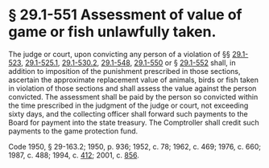 # § 29.1-551 Assessment of value of game or fish unlawfully taken.

<p>The judge or court, upon convicting any person of a violation of §§ <a href='http://law.lis.virginia.gov/vacode/29.1-523/'>29.1-523</a>, <a href='http://law.lis.virginia.gov/vacode/29.1-525.1/'>29.1-525.1</a>, <a href='http://law.lis.virginia.gov/vacode/29.1-530.2/'>29.1-530.2</a>, <a href='http://law.lis.virginia.gov/vacode/29.1-548/'>29.1-548</a>, <a href='http://law.lis.virginia.gov/vacode/29.1-550/'>29.1-550</a> or § <a href='http://law.lis.virginia.gov/vacode/29.1-552/'>29.1-552</a> shall, in addition to imposition of the punishment prescribed in those sections, ascertain the approximate replacement value of animals, birds or fish taken in violation of those sections and shall assess the value against the person convicted. The assessment shall be paid by the person so convicted within the time prescribed in the judgment of the judge or court, not exceeding sixty days, and the collecting officer shall forward such payments to the Board for payment into the state treasury. The Comptroller shall credit such payments to the game protection fund.</p><p>Code 1950, § 29-163.2; 1950, p. 936; 1952, c. 78; 1962, c. 469; 1976, c. 660; 1987, c. 488; 1994, c. <a href='http://lis.virginia.gov/cgi-bin/legp604.exe?941+ful+CHAP0412'>412</a>; 2001, c. <a href='http://lis.virginia.gov/cgi-bin/legp604.exe?011+ful+CHAP0856'>856</a>.</p>